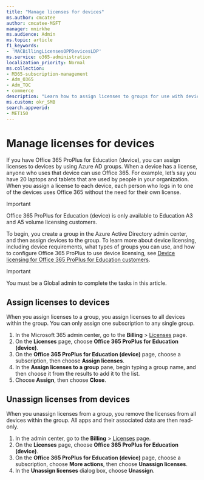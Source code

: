 ```yaml
---
title: "Manage licenses for devices"
ms.author: cmcatee
author: cmcatee-MSFT
manager: mnirkhe
ms.audience: Admin
ms.topic: article
f1_keywords:
- 'MACBillingLicensesOPPDevicesLDP'
ms.service: o365-administration
localization_priority: Normal
ms.collection: 
- M365-subscription-management
- Adm_O365
- Adm_TOC
- commerce
description: "Learn how to assign licenses to groups for use with devices."
ms.custom: okr_SMB
search.appverid:
- MET150
---
```

# Manage licenses for devices

If you have Office 365 ProPlus for Education (device), you can assign licenses to devices by using Azure AD groups. When a device has a license, anyone who uses that device can use Office 365. For example, let’s say you have 20 laptops and tablets that are used by people in your organization. When you assign a license to each device, each person who logs in to one of the devices uses Office 365 without the need for their own license.

> [!IMPORTANT]
> Office 365 ProPlus for Education (device) is only available to Education A3 and A5 volume licensing customers.

To begin, you create a group in the Azure Active Directory admin center, and then assign devices to the group. To learn more about device licensing, including device requirements, what types of groups you can use, and how to configure Office 365 ProPlus to use device licensing, see [Device licensing for Office 365 ProPlus for Education customers](https://go.microsoft.com/fwlink/p/?linkid=2094216).

> [!IMPORTANT]
> You must be a Global admin to complete the tasks in this article.

## Assign licenses to devices

When you assign licenses to a group, you assign licenses to all devices within the group. You can only assign one subscription to any single group.

1. In the Microsoft 365 admin center, go to the **Billing** > <a href="https://go.microsoft.com/fwlink/p/?linkid=842264" target="_blank">Licenses</a> page.
2. On the **Licenses** page, choose **Office 365 ProPlus for Education (device)**.
3. On the **Office 365 ProPlus for Education (device)** page, choose a subscription, then choose **Assign licenses**.
4. In the **Assign licenses to a group** pane, begin typing a group name, and then choose it from the results to add it to the list.
6. Choose **Assign**, then choose **Close**.

## Unassign licenses from devices

When you unassign licenses from a group, you remove the licenses from all devices within the group. All apps and their associated data are then read-only.

1. In the admin center, go to the **Billing** > <a href="https://go.microsoft.com/fwlink/p/?linkid=842264" target="_blank">Licenses</a> page.
2. On the **Licenses** page, choose **Office 365 ProPlus for Education (device)**.
3. On the **Office 365 ProPlus for Education (device)** page, choose a subscription, choose **More actions**, then choose **Unassign licenses**.
5. In the **Unassign licenses** dialog box, choose **Unassign**.